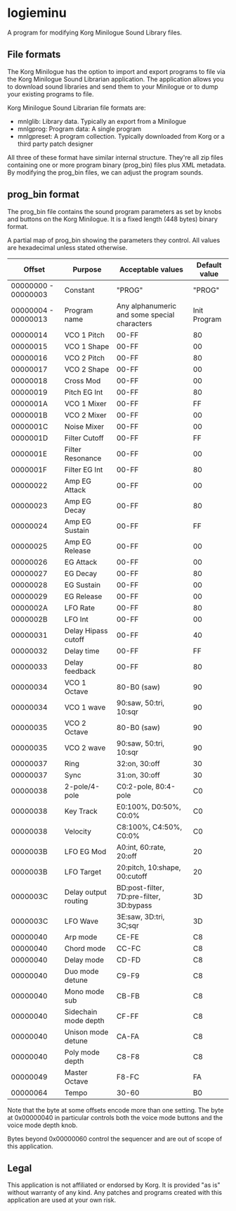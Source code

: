 # logieminu
A program for modifying Korg Minilogue Sound Library files.

## File formats
The Korg Minilogue has the option to import and export programs to file via the Korg Minilogue Sound Librarian application. The application allows you to download sound libraries and send them to your Minilogue or to dump your existing programs to file.

Korg Minilogue Sound Librarian file formats are:
- mnlglib: Library data. Typically an export from a Minilogue
- mnlgprog: Program data: A single program
- mnlgpreset: A program collection. Typically downloaded from Korg or a third party patch designer

All three of these format have similar internal structure. They're all zip files containing one or more program binary (prog_bin) files plus XML metadata. By modifying the prog_bin files, we can adjust the program sounds.

## prog_bin format
The prog_bin file contains the sound program parameters as set by knobs and buttons on the Korg Minilogue. It is a fixed length (448 bytes) binary format.

A partial map of prog_bin showing the parameters they control. All values are hexadecimal unless stated otherwise.

| Offset              | Purpose      | Acceptable values                            | Default value |
|---------------------|--------------|----------------------------------------------|---------------|
| 00000000 - 00000003 | Constant     | "PROG"                                       | "PROG"        |
| 00000004 - 00000013 | Program name | Any alphanumeric and some special characters | Init Program  |
| 00000014            | VCO 1 Pitch | 00-FF                                        | 80 |
| 00000015            | VCO 1 Shape | 00-FF                                        | 00 |
| 00000016            | VCO 2 Pitch | 00-FF                                        | 80 |
| 00000017            | VCO 2 Shape | 00-FF                                        | 00 |
| 00000018            | Cross Mod | 00-FF                                        | 00 |
| 00000019            | Pitch EG Int | 00-FF                                        | 80 |
| 0000001A            | VCO 1 Mixer | 00-FF                                        | FF |
| 0000001B            | VCO 2 Mixer | 00-FF                                        | 00 |
| 0000001C            | Noise Mixer | 00-FF                                        | 00 |
| 0000001D            | Filter Cutoff | 00-FF                                        | FF |
| 0000001E            | Filter Resonance | 00-FF                                        | 00 |
| 0000001F            | Filter EG Int | 00-FF                                        | 80 |
| 00000022            | Amp EG Attack | 00-FF                                        | 00 |
| 00000023            | Amp EG Decay | 00-FF                                        | 80 |
| 00000024            | Amp EG Sustain | 00-FF                                        | FF |
| 00000025            | Amp EG Release | 00-FF                                        | 00 |
| 00000026            | EG Attack | 00-FF                                        | 00 |
| 00000027            | EG Decay | 00-FF                                        | 80 |
| 00000028            | EG Sustain | 00-FF                                        | 00 |
| 00000029            | EG Release | 00-FF                                        | 00 |
| 0000002A            | LFO Rate | 00-FF                                        | 80 |
| 0000002B            | LFO Int | 00-FF                                        | 00 |
| 00000031            | Delay Hipass cutoff | 00-FF                                        | 40 |
| 00000032            | Delay time | 00-FF                                        | FF |
| 00000033            | Delay feedback | 00-FF                                        | 80 |
| 00000034            | VCO 1 Octave | 80-B0 (saw)                                  | 90 |
| 00000034            | VCO 1 wave | 90:saw, 50:tri, 10:sqr                       | 90 |
| 00000035            | VCO 2 Octave | 80-B0 (saw)                                  | 90 |
| 00000035            | VCO 2 wave | 90:saw, 50:tri, 10:sqr                       | 90 |
| 00000037            | Ring | 32:on, 30:off                                | 30 |
| 00000037            | Sync | 31:on, 30:off                                | 30 |
| 00000038            | 2-pole/4-pole | C0:2-pole, 80:4-pole                         | C0 |
| 00000038            | Key Track | E0:100%, D0:50%, C0:0%                       | C0 |
| 00000038            | Velocity | C8:100%, C4:50%, C0:0%                       | C0 |
| 0000003B            | LFO EG Mod | A0:int, 60:rate, 20:off                      | 20 |
| 0000003B            | LFO Target | 20:pitch, 10:shape, 00:cutoff                | 20 |
| 0000003C            | Delay output routing | BD:post-filter, 7D:pre-filter, 3D:bypass     | 3D |
| 0000003C            | LFO Wave | 3E:saw, 3D:tri, 3C;sqr                       | 3D |
| 00000040            | Arp mode | CE-FE                                        | C8 |
| 00000040            | Chord mode | CC-FC                                        | C8 |
| 00000040            | Delay mode | CD-FD                                        | C8 |
| 00000040            | Duo mode detune | C9-F9                                        | C8 |
| 00000040            | Mono mode sub | CB-FB                                        | C8 |
| 00000040            | Sidechain mode depth | CF-FF                                        | C8 |
| 00000040            | Unison mode detune | CA-FA                                        | C8 |
| 00000040            | Poly mode depth | C8-F8                                        | C8 |
| 00000049            | Master Octave | F8-FC                                        | FA |
| 00000064            | Tempo | 30-60                                        | B0 |

Note that the byte at some offsets encode more than one setting. The byte at 0x00000040 in particular controls both the voice mode buttons and the voice mode depth knob.

Bytes beyond 0x00000060 control the sequencer and are out of scope of this application.


## Legal
This application is not affiliated or endorsed by Korg. It is provided "as is" without warranty of any kind. Any patches and programs created with this application are used at your own risk.
